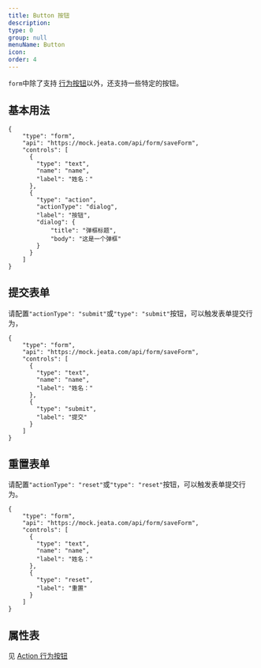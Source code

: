 ```yaml
---
title: Button 按钮
description:
type: 0
group: null
menuName: Button
icon:
order: 4
---
```


`form`中除了支持 [行为按钮](./action)以外，还支持一些特定的按钮。

## 基本用法

```schema:height="350" scope="body"
{
    "type": "form",
    "api": "https://mock.jeata.com/api/form/saveForm",
    "controls": [
      {
        "type": "text",
        "name": "name",
        "label": "姓名："
      },
      {
        "type": "action",
        "actionType": "dialog",
        "label": "按钮",
        "dialog": {
            "title": "弹框标题",
            "body": "这是一个弹框"
        }
      }
    ]
}
```

## 提交表单

请配置`"actionType": "submit"`或`"type": "submit"`按钮，可以触发表单提交行为，

```schema:height="350" scope="body"
{
    "type": "form",
    "api": "https://mock.jeata.com/api/form/saveForm",
    "controls": [
      {
        "type": "text",
        "name": "name",
        "label": "姓名："
      },
      {
        "type": "submit",
        "label": "提交"
      }
    ]
}
```

## 重置表单

请配置`"actionType": "reset"`或`"type": "reset"`按钮，可以触发表单提交行为。

```schema:height="350" scope="body"
{
    "type": "form",
    "api": "https://mock.jeata.com/api/form/saveForm",
    "controls": [
      {
        "type": "text",
        "name": "name",
        "label": "姓名："
      },
      {
        "type": "reset",
        "label": "重置"
      }
    ]
}
```

## 属性表

见 [Action 行为按钮](../action)
